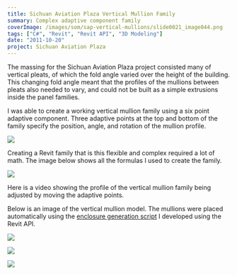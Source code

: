 ```yaml
---
title: Sichuan Aviation Plaza Vertical Mullion Family
summary: Complex adaptive component family
coverImage: /images/som/sap-vertical-mullions/slide0021_image044.png
tags: ["C#", "Revit", "Revit API", "3D Modeling"]
date: "2011-10-20"
project: Sichuan Aviation Plaza
---
```


The massing for the Sichuan Aviation Plaza project consisted many of vertical pleats, of which the fold angle varied over the height of the building. This changing fold angle meant that the profiles of the mullions between pleats also needed to vary, and could not be built as a simple extrusions inside the panel families.

I was able to create a working vertical mullion family using a six point adaptive component. Three adaptive points at the top and bottom of the family specify the position, angle, and rotation of the mullion profile.

![](/images/som/sap-vertical-mullions/slide0021_image044.png)

Creating a Revit family that is this flexible and complex required a lot of math. The image below shows all the formulas I used to create the family.

![](/images/som/sap-vertical-mullions/slide0021_image040.png)

Here is a video showing the profile of the vertical mullion family being adjusted by moving the adaptive points.

Below is an image of the vertical mullion model. The mullions were placed automatically using the [enclosure generation script](/projects/som/sap-enclosure) I developed using the Revit API.

![](/images/som/sap-vertical-mullions/slide0029_image053.png)

![](/images/som/sap-vertical-mullions/slide0019_image032.png)

![](/images/som/sap-vertical-mullions/slide0019_image034.png)
